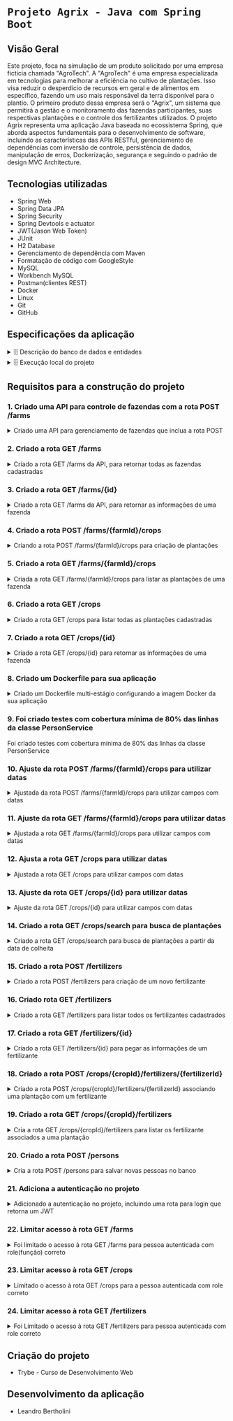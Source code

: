 # `Projeto Agrix - Java com Spring Boot`

## Visão Geral
Este projeto, foca na simulação de um produto solicitado por uma empresa fictícia chamada "AgroTech".
A "AgroTech" é uma empresa especializada em tecnologias para melhorar a eficiência no cultivo de plantações. Isso visa
reduzir o desperdício de recursos em geral e de alimentos em específico, fazendo um uso mais responsável da terra
disponível para o plantio.
O primeiro produto dessa empresa será o "Agrix", um sistema que permitirá a gestão e o monitoramento das fazendas
participantes, suas respectivas plantações e o controle dos fertilizantes utilizados.
O projeto Agrix representa uma aplicação Java baseada no ecossistema Spring, que aborda aspectos fundamentais para o
desenvolvimento de software, incluindo as características das APIs RESTful, gerenciamento de dependências com inversão de
controle, persistência de dados, manipulação de erros, Dockerização, segurança e seguindo o padrão de design MVC
Architecture.

## Tecnologias utilizadas
- Spring Web
- Spring Data JPA
- Spring Security
- Spring Devtools e actuator
- JWT(Jason Web Token)
- JUnit
- H2 Database
- Gerenciamento de dependência com Maven
- Formatação de código com GoogleStyle
- MySQL
- Workbench MySQL
- Postman(clientes REST)
- Docker
- Linux
- Git
- GitHub

## Especificações da aplicação
<details>
<summary>🗄️ Descrição do banco de dados e entidades</summary><br>

Especificações do banco de dados:

![Modelo de tabelas](images/agrix-tabelas-fase-b.png)

Nesses modelos, temos as seguintes tabelas:
- `farm`: representa uma fazenda
- `crop`: representa uma plantação, e está em relacionamento `n:1` ("muitos para um") com a tabela `farm`
    - Esta tabela recebeu alguns campos a mais, que guardam datas, e que precisarão ser considerados durante o desenvolvimento da Fase B.
- `fertilizer`: esta nova tabela representa um fertilizante, e está em um relacionamento `n:n` ("muitos para muitos") com a tabela `crop`. Esse relacionamento é realizado através da tabela `crop_fertilizer`.
</details>

<details>
<summary>🗄️ Execução local do projeto</summary><br>

Para executar, clone esse repositório com o comando:

    git clone git@github.com:Leandro-Bertholini/agrix_java-spring.git


Entre na pasta do projeto e instale as dependências:

    mvn install

**OBS:** Certifique-se de ter o Docker instalado na sua máquina.

Suba a aplicação com o comando:

    docker-compose up

Banco de dados apontado para a porta:

    3306:3306

**OBS:** Certifique-se de ter alguma ferramenta para solicitação HTTP instalado na sua máquina.

Acesse a aplicação na rota:

    http://localhost:8080/


</details>



## Requisitos para a construção do projeto

### 1. Criado uma API para controle de fazendas com a rota POST /farms

<details>
  <summary>Criado uma API para gerenciamento de fazendas que inclua a rota POST</summary><br />

Neste requisito, foi criado a base para gerenciamento de fazendas da sua API, utilizando
Spring, Spring Boot, Spring Web e Spring Data.

Foi criado também a primeira rota:

- `/farms` (`POST`)
    - deve receber via corpo do POST os dados de uma fazenda (veja abaixo para os
      dados de requisição e resposta)
    - deve salvar uma nova fazenda a partir dos dados recebidos
    - em caso de sucesso, deve:
        - retornar o status HTTP 201 (CREATED)
        - retornar os dados da fazenda criada. O `id` da fazenda deve estar incluso na resposta.

<details>
  <summary>🔍 Formato/exemplo de requisição e resposta</summary><br />

Exemplo de requisição:
```json
{
  "name": "Fazendinha",
  "size": 5
}
```

Exemplo de resposta:

```json
{
  "id": 1,
  "name": "Fazendinha",
  "size": 5
}
```
</details>

</details>


### 2. Criado a rota GET /farms

<details>
  <summary>Criado a rota GET /farms da API, para retornar todas as fazendas cadastradas </summary><br />

Criado a rota:

- `/farms` (`GET`)
    - deve retornar uma lista de todas as fazendas. O `id` da fazenda deve estar
      incluso na resposta.

<details>
  <summary>🔍 Formato/exemplo de resposta</summary><br />

Exemplo de resposta:

```json
[
  {
    "id": 1,
    "name": "Fazendinha",
    "size": 5.0
  },
  {
    "id": 2,
    "name": "Fazenda do Júlio",
    "size": 2.5
  }
]
```

</details>

</details>

### 3. Criado a rota GET /farms/{id}

<details>
  <summary>Criado a rota GET /farms da API, para retornar as informações de uma fazenda</summary><br />

Criado a rota:

- `/farms/{id}` (`GET`):
    - deve receber um `id` pelo caminho da rota e retornar a fazenda com esse `id`. O `id` da
      fazenda deve estar incluso na resposta.
    - caso não exista uma fazenda com esse `id`, a rota retornar o status HTTP 404 com a
      mensagem `Fazenda não encontrada!` no corpo da resposta.

<details>
  <summary>🔍 Formato/exemplo de resposta</summary><br />

Exemplo de resposta para a rota `/farms/3` (supondo que exista uma fazenda com `id = 3`):

```json
{
  "id": 3,
  "name": "My Cabbages!",
  "size": 3.49
}
```

</details>

</details>

### 4. Criado a rota POST /farms/{farmId}/crops

<details>
  <summary>Criando a rota POST /farms/{farmId}/crops para criação de plantações</summary><br />

Neste requisito, foi criado a rota criação de plantações. As plantações estão em um relacionamento `n:1` com as fazendas.

A rota criada é:
- `/farms/{farmId}/crops` (`POST`)
    - deve receber o `id` da fazenda pelo caminho da rota (representado aqui por `farmId` apenas para diferenciar da plantação)
    - deve receber via corpo do POST os dados da plantação (veja abaixo para os dados de requisição
      e resposta)
    - deve salvar a nova plantação a partir dos dados recebidos, associada à fazenda com o ID
      recebido
    - em caso de sucesso, deve:
        - retornar o status HTTP 201 (CREATED)
        - retornar os dados da plantação criada. A resposta deve incluir o `id` da plantação e
          o `id` da fazenda, mas não deve incluir os dados da fazenda.
    - caso não exista uma fazenda com o `id` passado, a rota deve retornar o status HTTP 404 com a
      mensagem `Fazenda não encontrada!` no corpo da resposta.
    -
<details>
  <summary>🔍 Formato/exemplo de requisição e resposta</summary><br />

Exemplo de requisição na rota `/farms/1/crops` (supondo que exista uma fazenda com `id = 1`):

```json
{
  "name": "Couve-flor",
  "plantedArea": 5.43
}
```

Exemplo de resposta:

```json
{
  "id": 1,
  "name": "Couve-flor",
  "plantedArea": 5.43,
  "farmId": 1
}
```

Note que o `id` da resposta se refere à plantação, e que o da fazenda está em `farmId`.

</details>

</details>

### 5. Criado a rota GET /farms/{farmId}/crops

<details>
  <summary>Criada a rota GET /farms/{farmId}/crops para listar as plantações de uma fazenda</summary><br />

Neste requisito, foi criado a rota para listar as plantações de uma fazenda. A rota criada é:
- `/farms/{farmId}/crops` (`GET`):
    - deve receber o `id` de uma fazenda pelo caminho
    - deve retornar uma lista com todas as plantações associadas à fazenda
    - caso não exista uma fazenda com esse `id`, a rota retornar o status HTTP 404 com a
      mensagem `Fazenda não encontrada!` no corpo da resposta.

<details>
  <summary>🔍 Formato/exemplo de resposta</summary><br />

Exemplo de resposta para a rota `/farms/1/crops` (supondo que exista uma fazenda com `id = 1`):

```json
[
  {
    "id": 1,
    "name": "Couve-flor",
    "plantedArea": 5.43,
    "farmId": 1
  },
  {
    "id": 2,
    "name": "Alface",
    "plantedArea": 21.3,
    "farmId": 1
  }
]
```

</details>

</details>

### 6. Criado a rota GET /crops

<details>
  <summary>Criado a rota GET /crops para listar todas as plantações cadastradas</summary><br />

A rota criada é:
- `/crops` (`GET`)
    - deve retornar uma lista de todas as plantações cadastradas. A resposta deve incluir o `id` de
      cada plantação e o `id` da fazenda associada, mas não deve incluir os dados da fazenda.

<details>
  <summary>🔍 Formato/exemplo de resposta</summary><br />

```json
[
  {
    "id": 1,
    "name": "Couve-flor",
    "plantedArea": 5.43,
    "farmId": 1
  },
  {
    "id": 2,
    "name": "Alface",
    "plantedArea": 21.3,
    "farmId": 1
  },
  {
    "id": 3,
    "name": "Tomate",
    "plantedArea": 1.9,
    "farmId": 2
  }
]
```

</details>

</details>

### 7. Criado a rota GET /crops/{id}

<details>
  <summary>Criado a rota GET /crops/{id} para retornar as informações de uma fazenda</summary><br />

A rota criada é:
- `/crops/{id}` (`GET`):
    - deve receber o `id` de uma plantação pelo caminho da rota
    - caso exista a plantação com o `id` recebido, deve retornar os dados da plantação. A resposta
      deve incluir o `id` de cada plantação e o `id` da fazenda associada, mas não deve incluir os
      dados da fazenda.
    - caso não exista uma plantação com o `id` passado, a rota deve retornar o status HTTP 404 com a
      mensagem `Plantação não encontrada!` no corpo da resposta.

<details>
  <summary>🔍 Formato/exemplo de resposta</summary><br />

Exemplo de resposta para a rota `/crops/3` (supondo que exista uma plantação com `id = 3`:

```json
{
  "id": 3,
  "name": "Tomate",
  "plantedArea": 1.9,
  "farmId": 2
}
```

</details>

</details>

### 8. Criado um Dockerfile para sua aplicação

<details>
  <summary>Criado um Dockerfile multi-estágio configurando a imagem Docker da sua aplicação</summary><br />

Finalmente, você deve construir um `Dockerfile` para rodar a sua aplicação no Docker.

Sobre o `Dockerfile`:

- Deve ser multi-estágio
- O primeiro estágio deve se chamar `build-image` e deve ser utilizado para a construção do pacote da sua aplicação, contendo:
    - Um diretório de trabalho (workdir) chamado `/to-build-app`
    - A cópia dos arquivos necessários
    - A instalação das dependências utilizando Maven
        - Aqui, se quiser você pode utilizar o goal `dependency:go-offline` do Maven, que vai baixar todas as dependências e pode ajudar o Docker a criar um cache que agilize o processo de re-criação da imagem.
    - A construção do pacote JAR utilizando Maven com o goal `package`
- O segundo estágio deve ser utilizado para a construção da imagem final, contendo:
    - Um diretório de trabalho (workdir) chamado `/app`
    - A cópia dos arquivos necessários a partir da imagem do primeiro estágio
    - A exposição da porta `8080`
    - Um ponto de entrada (entrypoint) executando o pacote da aplicação


</details>

### 9. Foi criado testes com cobertura mínima de 80% das linhas da classe PersonService


Foi criado testes com cobertura mínima de 80% das linhas da classe PersonService</summary><br />


### 10. Ajuste da rota POST /farms/{farmId}/crops para utilizar datas

<details>
  <summary>Ajustada da rota POST /farms/{farmId}/crops para utilizar campos com datas</summary><br />

Neste requisito, foi garantido que a rota para criação de plantações tenha os campos com data definidos abaixo.

A definição original da rota é:
- `/farms/{farmId}/crops` (`POST`)
    - deve receber o `id` da fazenda pelo caminho da rota (representado aqui por `farmId` apenas para diferenciar da plantação)
    - deve receber via corpo do POST os dados da plantação (veja abaixo para os dados de requisição
      e resposta)
    - deve salvar a nova plantação a partir dos dados recebidos, associada à fazenda com o ID
      recebido
    - em caso de sucesso, deve:
        - retornar o status HTTP 201 (CREATED)
        - retornar os dados da plantação criada. A resposta deve incluir o `id` da plantação e
          o `id` da fazenda, mas não deve incluir os dados da fazenda.
    - caso não exista uma fazenda com o `id` passado, a rota deve retornar o status HTTP 404 com a
      mensagem `Fazenda não encontrada!` no corpo da resposta.

Foi necessário incluir dois atributos novos:
- `plantedDate`, representando a data em que a plantação foi semeada
- `harvestDate`, representando a data em qua a plantação foi ou está prevista para ser colhida

As datas devem ser recebidas e retornadas no formato ISO (`YYYY-MM-DD`). Sugerimos que você use o tipo `LocalDate`.

<details>
  <summary>🔍 Formato/exemplo de requisição e resposta</summary><br />

Exemplo de requisição na rota `/farms/1/crops` (supondo que exista uma fazenda com `id = 1`):

```json
{
  "name": "Couve-flor",
  "plantedArea": 5.43,
  "plantedDate": "2022-12-05",
  "harvestDate": "2023-06-08"
}
```

Exemplo de resposta:

```json
{
  "id": 1,
  "name": "Couve-flor",
  "plantedArea": 5.43,
  "plantedDate": "2022-12-05",
  "harvestDate": "2023-06-08",
  "farmId": 1
}
```

Note que o `id` da resposta se refere à plantação, e que o da fazenda está em `farmId`.

</details>

</details>

### 11. Ajuste da rota GET /farms/{farmId}/crops para utilizar datas

<details>
  <summary>Ajustada a rota GET /farms/{farmId}/crops para utilizar campos com datas</summary><br />

A definição original da rota é:
- `/farms/{farmId}/crops` (`GET`):
    - deve receber o `id` de uma fazenda pelo caminho
    - deve retornar uma lista com todas as plantações associadas à fazenda
    - caso não exista uma fazenda com esse `id`, a rota retornar o status HTTP 404 com a
      mensagem `Fazenda não encontrada!` no corpo da resposta.

<details>
  <summary>🔍 Formato/exemplo de resposta</summary><br />

Exemplo de resposta para a rota `/farms/1/crops` (supondo que exista uma fazenda com `id = 1`):

```json
[
  {
    "id": 1,
    "name": "Couve-flor",
    "plantedArea": 5.43,
    "plantedDate": "2022-12-05",
    "harvestDate": "2023-06-08",
    "farmId": 1
  },
  {
    "id": 2,
    "name": "Alface",
    "plantedArea": 21.3,
    "plantedDate": "2022-02-15",
    "harvestDate": "2023-02-20",
    "farmId": 1
  }
]
```

</details>

</details>

### 12. Ajusta a rota GET /crops para utilizar datas

<details>
  <summary>Ajustada a rota GET /crops para utilizar campos com datas</summary><br />

A definição original da rota é:
- `/crops` (`GET`)
    - deve retornar uma lista de todas as plantações cadastradas. A resposta deve incluir o `id` de
      cada plantação e o `id` da fazenda associada, mas não deve incluir os dados da fazenda.

Os campos novos a serem incluídos são os mesmos do requisito anterior.

<details>
  <summary>🔍 Formato/exemplo de resposta</summary><br />

```json
[
  {
    "id": 1,
    "name": "Couve-flor",
    "plantedArea": 5.43,
    "plantedDate": "2022-02-15",
    "harvestDate": "2023-02-20",
    "farmId": 1
  },
  {
    "id": 2,
    "name": "Alface",
    "plantedArea": 21.3,
    "plantedDate": "2022-02-15",
    "harvestDate": "2023-02-20",
    "farmId": 1
  },
  {
    "id": 3,
    "name": "Tomate",
    "plantedArea": 1.9,
    "plantedDate": "2023-05-22",
    "harvestDate": "2024-01-10",
    "farmId": 2
  }
]
```

</details>

</details>

### 13. Ajuste da rota GET /crops/{id} para utilizar datas

<details>
  <summary>Ajuste da rota GET /crops/{id} para utilizar campos com datas</summary><br />

A definição original da rota é:
- `/crops/{id}` (`GET`):
    - deve receber o `id` de uma plantação pelo caminho da rota
    - caso exista a plantação com o `id` recebido, deve retornar os dados da plantação. A resposta
      deve incluir o `id` de cada plantação e o `id` da fazenda associada, mas não deve incluir os
      dados da fazenda.
    - caso não exista uma plantação com o `id` passado, a rota deve retornar o status HTTP 404 com a
      mensagem `Plantação não encontrada!` no corpo da resposta.


<details>
  <summary>🔍 Formato/exemplo de resposta</summary><br />

Exemplo de resposta para a rota `/crops/3` (supondo que exista uma plantação com `id = 3`:

```json
{
  "id": 3,
  "name": "Tomate",
  "plantedArea": 1.9,
  "plantedDate": "2023-05-22",
  "harvestDate": "2024-01-10",
  "farmId": 2
}
```

</details>

</details>


### 14. Criado a rota GET /crops/search para busca de plantações

<details>
  <summary>Criado a rota GET /crops/search para busca de plantações a partir da data de colheita</summary><br />

A rota a ser criada é:
- `/crops/search` (`GET`)
    - deve receber dois parâmetros por query string para busca:
        - `start`: data de início
        - `end`: data de fim
    - deve retornar uma lista com as plantações nas quais o campo `harvestDate` esteja entre as data de início e de fim.
        - a comparação das datas deve ser inclusiva (ou seja, deve incluir datas que sejam iguais à de início ou à de fim)
    - a resposta deve incluir o `id` de cada plantação e o `id` da fazenda associada, mas não deve incluir os dados da fazenda.

<details>
  <summary>🔍 Formato/exemplo de resposta</summary><br />

Exemplo de resposta para a rota `/crops/search?start=2023-01-07&end=2024-01-10`:

```json
[
  {
    "id": 1,
    "name": "Couve-flor",
    "plantedArea": 5.43,
    "plantedDate": "2022-02-15",
    "harvestDate": "2023-02-20",
    "farmId": 1
  },
  {
    "id": 3,
    "name": "Tomate",
    "plantedArea": 1.9,
    "plantedDate": "2023-05-22",
    "harvestDate": "2024-01-10",
    "farmId": 2
  }
]
```

</details>

</details>


### 15. Criado a rota POST /fertilizers

<details>
  <summary>Criado a rota POST /fertilizers para criação de um novo fertilizante</summary><br />

Neste requisito, temos a primeira rota para gerenciamento de fertilizantes.

Os fertilizantes estão em um relacionamento `n:n` com plantações.

A rota criada é:
- `/fertilizers` (`POST`)
    - deve receber via corpo do POST os dados de um fertilizante
    - deve salvar um novo fertilizante a partir dos dados recebidos
    - em caso de sucesso, deve:
        - retornar o status HTTP 201 (CREATED)
        - retornar os dados do fertilizante criado, incluindo seu `id`

<details>
  <summary>🔍 Formato/exemplo de requisição e resposta</summary><br />

Exemplo de requisição:

```json
{
  "name": "Compostagem",
  "brand": "Feita em casa",
  "composition": "Restos de alimentos"
}
```

Exemplo de resposta:

```json
{
  "id": 1,
  "name": "Compostagem",
  "brand": "Feita em casa",
  "composition": "Restos de alimentos"
}
```

</details>

</details>


### 16. Criado rota GET /fertilizers

<details>
  <summary>Criado a rota GET /fertilizers para listar todos os fertilizantes cadastrados</summary><br />

Neste requisito, temos a rota para listar todos os fertilizantes cadastrados. A rota a ser criada é:
- `/fertilizers` (`GET`):
    - deve retornar uma lista de todos os fertilizantes cadastrados, incluindo o `id` de cada.

<details>
  <summary>🔍 Formato/exemplo de resposta</summary><br />

```json
[
  {
    "id": 1,
    "name": "Compostagem",
    "brand": "Feita em casa",
    "composition": "Restos de alimentos"
  },
  {
    "id": 2,
    "name": "Húmus",
    "brand": "Feito pelas minhocas",
    "composition": "Muitos nutrientes"
  },
  {
    "id": 3,
    "name": "Adubo",
    "brand": "Feito pelas vaquinhas",
    "composition": "Esterco"
  }
]
```
</details>

</details>


### 17. Criado a rota GET /fertilizers/{id}

<details>
  <summary>Criado a rota GET /fertilizers/{id} para pegar as informações de um fertilizante</summary><br />

Neste requisito, foi criado a rota para pegar as informações de um fertilizante. A rota a ser criada é:
- `/fertilizers/{fertilizerId}` (`GET`):
    - deve receber o `id` de um fertilizante pelo caminho da rota
    - caso exista o fertilizante com o `id` recebido, deve retornar seus dados, incluindo seu `id`
    - caso não exista um fertilizante com o `id` passado, a rota deve retornar o status HTTP 404 com a
      mensagem `Fertilizante não encontrado!` no corpo da resposta.

<details>
  <summary>🔍 Formato/exemplo de resposta</summary><br />

Exemplo de resposta da rota `/fertilizers/3` (supondo que exista um fertilizante com `id = 3`):

```json
{
  "id": 3,
  "name": "Adubo",
  "brand": "Feito pelas vaquinhas",
  "composition": "Esterco"
}
```

</details>

</details>


### 18. Criado a rota POST /crops/{cropId}/fertilizers/{fertilizerId}

<details>
  <summary>Criado a rota POST /crops/{cropId}/fertilizers/{fertilizerId} associando uma plantação com um fertilizante</summary><br />

Neste requisito, temos a criaação da rota para criar a associação entre uma plantação e um fertilizante. A rota a ser criada é:
- `/crops/{cropId}/fertilizers/{fertilizerId}` (`POST`)
    - deve receber tanto o `id` da plantação quanto o `id` do fertilizante pelo caminho da rota
    - o corpo da requisição será vazio
    - deve fazer a associação entre o fertilizante e a plantação
    - em caso de sucesso, deve retornar o status HTTP 201 (CREATED) com a mensagem `Fertilizante e plantação associados com sucesso!` no corpo da resposta
    - caso não exista uma plantação com o `id` recebido, a rota deve retornar o status HTTP 404 com a mensagem `Plantação não encontrada!` no corpo da resposta.
    - caso não exista um fertilizante com o `id` recebido, a rota deve retornar o status HTTP 404 com a mensagem `Fertilizante não encontrado!` no corpo da resposta.

<details>
  <summary>🔍 Formato/exemplo de requisição e resposta</summary><br />

Exemplo de resposta para a rota `/crops/1/fertilizers/2` (supondo que exista uma plantação com `id = 1` e um fertilizante com `id = 2`):

```text
Fertilizante e plantação associados com sucesso!
```

</details>

</details>


### 19. Criado a rota GET /crops/{cropId}/fertilizers

<details>
  <summary>Cria a rota GET /crops/{cropId}/fertilizers para listar os fertilizante associados a uma plantação</summary><br />

Neste requisito, foi criado a rota para listar os fertilizante associados a uma plantação. A rota a ser criada é:
- `/crops/{cropId}/fertilizers` (`GET`):
    - deve receber o `id` de uma plantação pelo caminho
    - deve retornar uma lista com todas os fertilizantes associados à plantação
    - caso não exista uma plantação com o `id` recebido, a rota deve retornar o status HTTP 404 com a mensagem `Plantação não encontrada!` no corpo da resposta.

<details>
  <summary>🔍 Formato/exemplo de resposta</summary><br />

Exemplo de resposta para a rota `/crops/2/fertilizers` (supondo que exista uma plantação com `id = 2`):

```json
[
  {
    "id": 2,
    "name": "Húmus",
    "brand": "Feito pelas minhocas",
    "composition": "Muitos nutrientes"
  },
  {
    "id": 3,
    "name": "Adubo",
    "brand": "Feito pelas vaquinhas",
    "composition": "Esterco"
  }
]
```

</details>

</details>



### 20. Criado a rota POST /persons

<details>
  <summary>Cria a rota POST /persons para salvar novas pessoas no banco</summary><br />

Foi criado uma rota para integrar a API com o código que foi adquirido e testado na fase anterior, localizado no pacote `com.betrybe.agrix.ebytr.staff`.

A definição da rota é:
- `/persons` (`POST`)
    - deve receber no corpo da requisição:
        - `username`
        - `password`
        - `roles` (conforme definido no enum `Role`, disponibilizado com o código)
    - deve criar a pessoa com os dados passados
    - deve responder com os campos `id`, `username` e `role` (mas não `password`)

<details>
  <summary>🔍 Formato/exemplo de requisição e resposta</summary><br />

Exemplo de requisição na rota POST `/persons`:

```json
{
  "username": "zerocool",
  "password": "senhasecreta",
  "role": "ADMIN"
}
```

Exemplo de resposta:

```json
{
  "id": 1,
  "username": "zerocool",
  "role": "ADMIN"
}
```

</details>

</details>

### 21. Adiciona a autenticação no projeto

<details>
  <summary>Adicionado a autenticação no projeto, incluindo uma rota para login que retorna um JWT</summary><br />

Neste requisito foi configurado o Spring Security e implementado a autenticação por usuário e senha.

Pontos avaliados:
1. Garantir acesso público (ou seja, desprotegido) aos endpoints:
    - POST `/persons` (criado acima, para permitir cadastro de novas pessoas)
    - POST `/auth/login` (será criado abaixo, para permitir login)
2. Criar a rota POST `/auth/login`:
    - deve receber o `username` e `password` no corpo da requisição
    - deve validar os dados passados utilizando as pessoas que foram criadas pela rota `/persons`
    - caso os dados estejam incorretos, deve retornar status 403
    - caso os dados estejam corretos, deve retornar um campo `token` contendo um JWT gerado

<details>
  <summary>🔍 Formato/exemplo de requisição e resposta</summary><br />

Exemplo de requisição na rota POST `/auth/login` (suppondo que os dados estejam corretos):

```json
{
  "username": "zerocool",
  "password": "senhasecreta"
}
```

Exemplo de resposta:

```json
{
  "token": "eyJhbGciOiJIUzI1NiIsInR5cCI6IkpXVCJ9.eyJpc3MiOiJhZ3JpeCIsInN1YiI6Im1ycm9ib3QiLCJleHAiOjE2ODk5ODY2NTN9.lyha4rMcMhFd_ij-farGCXuJy-1Tun1IpJd5Ot6z_5w"
}
```

</details>

</details>

### 22. Limitar acesso à rota GET /farms

<details>
  <summary>Foi limitado o acesso à rota GET /farms para pessoa autenticada com role(função) correto</summary><br />

Neste requisito limitamos o acesso à rota GET `/farms` para que apenas uma pessoa autenticada com role `USER`, `MANAGER` ou `ADMIN` possa acessar.

Você deve retornar status 403 caso a pessoa não tenha permissões corretas. Do contrário, a rota deve retornar a resposta usual.

</details>

### 23. Limitar acesso à rota GET /crops

<details>
  <summary>Limitado o acesso à rota GET /crops para a pessoa autenticada com role correto</summary><br />

Neste requisito você deve limitar o acesso à rota GET `/crops` para que apenas uma pessoa autenticada com role `MANAGER` ou `ADMIN` possa acessar.

Você deve retornar status 403 caso a pessoa não tenha permissões corretas. Do contrário, a rota deve retornar a resposta usual.

</details>

### 24. Limitar acesso à rota GET /fertilizers

<details>
  <summary>Foi Limitado o acesso à rota GET /fertilizers para pessoa autenticada com role correto</summary><br />

Neste requisito você deve limitar o acesso à rota GET `/fertilizers` para que apenas uma pessoa autenticada com role `ADMIN` possa acessar.

Você deve retornar status 403 caso a pessoa não tenha permissões corretas. Do contrário, a rota deve retornar a resposta usual.

</details>

## Criação do projeto

- Trybe - Curso de Desenvolvimento Web

## Desenvolvimento da aplicação
- Leandro Bertholini